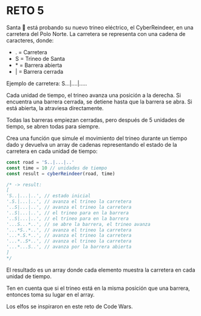 # RETO 5
Santa 🎅 está probando su nuevo trineo eléctrico, el CyberReindeer, en una carretera del Polo Norte. La carretera se representa con una cadena de caracteres, donde:

- . = Carretera
- S = Trineo de Santa
- \* = Barrera abierta
- | = Barrera cerrada

Ejemplo de carretera: S...|....|.....

Cada unidad de tiempo, el trineo avanza una posición a la derecha. Si encuentra una barrera cerrada, se detiene hasta que la barrera se abra. Si está abierta, la atraviesa directamente.

Todas las barreras empiezan cerradas, pero después de 5 unidades de tiempo, se abren todas para siempre.

Crea una función que simule el movimiento del trineo durante un tiempo dado y devuelva un array de cadenas representando el estado de la carretera en cada unidad de tiempo:
```js
const road = 'S..|...|..'
const time = 10 // unidades de tiempo
const result = cyberReindeer(road, time)

/* -> result:
[
'S..|...|..', // estado inicial
'.S.|...|..', // avanza el trineo la carretera
'..S|...|..', // avanza el trineo la carretera
'..S|...|..', // el trineo para en la barrera
'..S|...|..', // el trineo para en la barrera
'...S...*..', // se abre la barrera, el trineo avanza
'...*S..*..', // avanza el trineo la carretera
'...*.S.*..', // avanza el trineo la carretera
'...*..S*..', // avanza el trineo la carretera
'...*...S..', // avanza por la barrera abierta
]
*/
```
El resultado es un array donde cada elemento muestra la carretera en cada unidad de tiempo.

Ten en cuenta que si el trineo está en la misma posición que una barrera, entonces toma su lugar en el array.

Los elfos se inspiraron en este reto de Code Wars.